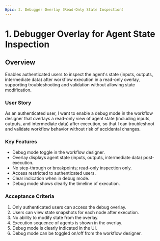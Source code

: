```yaml
---
Epic: 2. Debugger Overlay (Read-Only State Inspection)
---
```


# 1. Debugger Overlay for Agent State Inspection

## Overview
Enables authenticated users to inspect the agent's state (inputs, outputs, intermediate data) after workflow execution in a read-only overlay, supporting troubleshooting and validation without allowing state modification.

### User Story
As an authenticated user, I want to enable a debug mode in the workflow designer that overlays a read-only view of agent state (including inputs, outputs, and intermediate data) after execution, so that I can troubleshoot and validate workflow behavior without risk of accidental changes.

### Key Features
- Debug mode toggle in the workflow designer.
- Overlay displays agent state (inputs, outputs, intermediate data) post-execution.
- No step-through or breakpoints; read-only inspection only.
- Access restricted to authenticated users.
- Clear indication when in debug mode.
- Debug mode shows clearly the timeline of execution.

### Acceptance Criteria
1. Only authenticated users can access the debug overlay.
2. Users can view state snapshots for each node after execution.
3. No ability to modify state from the overlay.
4. Execution sequence of agents is shown in the overlay.
5. Debug mode is clearly indicated in the UI.
6. Debug mode can be toggled on/off from the workflow designer. 